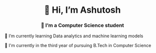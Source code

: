<h1 align='center'> 👋 Hi, I’m Ashutosh </h1>
<h3 align='center'> 👀 I’m a Computer Science student </h3>
<p>🌱 I’m currently learning Data analytics and machine learning models</p>
<p>🏫 I'm currently in the third year of pursuing B.Tech in Computer Science</p>

<!---
ashutoshdash987/ashutoshdash987 is a ✨ special ✨ repository because its `README.md` (this file) appears on your GitHub profile.
You can click the Preview link to take a look at your changes.
--->
